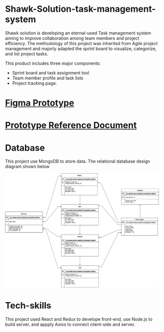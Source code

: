 # Shawk-Solution-task-management-system

Shawk solution is developing an eternal-used Task management system aiming to improve collaboration among team members and project efficiency. The methodology of this project was inherited from Agile project management and majorly adapted the sprint board to visualize, categorize, and list project tasks. 

This product includes three major components: 
- Sprint board and task assignment tool
- Team member profile and task lists
- Project tracking page. 

# [Figma Prototype](https://www.figma.com/proto/NkIhzZUkG7tEyQOjSsZHDj/ShawkSolution-TMS-Prototype?node-id=137%3A720&starting-point-node-id=137%3A720&scaling=scale-down)

# [Prototype Reference Document](https://docs.google.com/document/d/1cuZ0RojJlK7CYYq7POdE-Z07R27VrrO_OjoTYCR4OzQ/edit?usp=sharing)

# Database
This project use MongoDB to store data. The relational database design diagram shown below

![Database design diagram](./img/db_diagram.jpg)

# Tech-skills 
This project used React and Redux to develope front-end, use Node.js to build server, and appply Axios to connect client-side and server.





